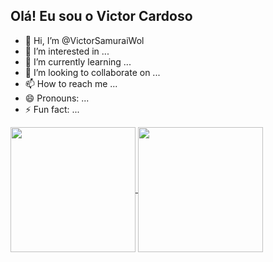 ## Olá! Eu sou o Victor Cardoso

- 👋 Hi, I’m @VictorSamuraiWol
- 👀 I’m interested in ...
- 🌱 I’m currently learning ...
- 💞️ I’m looking to collaborate on ...
- 📫 How to reach me ...
- 😄 Pronouns: ...
- ⚡ Fun fact: ...

<a href="https://github.com/VictorSamuraiWol/github-readme-stats">
  <img height=200 align="center" src="https://github-readme-stats.vercel.app/api?username=VictorSamuraiWol&theme=tokyonight" />
</a>
<a href="https://github.com/VictorSamuraiWol/convoychat">
  <img height=200 align="center" src="https://github-readme-stats.vercel.app/api/top-langs?username=VictorSamuraiWol&layout=compact&langs_count=8&card_width=320&theme=tokyonight" />
</a>

